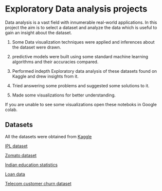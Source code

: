 # Exploratory Data analysis projects

Data analysis is a vast field with innumerable real-world applications. In this project the aim is to select a dataset and analyze the data which is useful to gain an insight about the dataset.

1.  Some Data visualization techniques were applied and inferences about the dataset were drawn.

2.  predictive models were built using some standard machine learning algorithms and their accuracies compared.

3.  Performed indepth Exploratory data analysis of these datasets found on Kaggle and drew insights from it.

4.  Tried answering some problems and suggested some solutions to it.
   
5.  Made some visualizations for better understanding.

If you are unable to see some visualizations open these noteboks in Google colab.

## Datasets 
All the datasets were obtained from [Kaggle](https://www.kaggle.com/)


[IPL dataset](https://www.kaggle.com/nowke9/ipldata)


[Zomato dataset](https://www.kaggle.com/himanshupoddar/zomato-bangalore-restaurants)


[Indian education statistics](https://www.kaggle.com/vidyapb/indian-school-education-statistics)


[Loan data](https://www.kaggle.com/ninzaami/loan-predication)


[Telecom customer churn dataset](https://www.kaggle.com/blastchar/telco-customer-churn)

